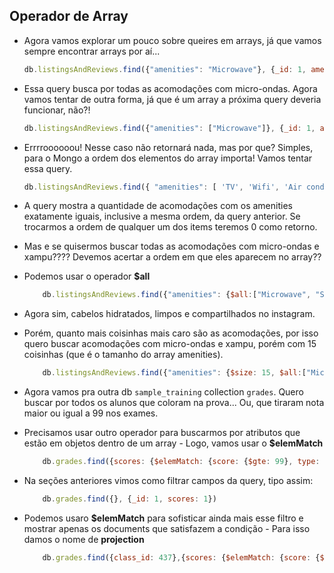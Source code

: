## Operador de Array

- Agora vamos explorar um pouco sobre queires em arrays, já que vamos sempre encontrar arrays por aí...

    ```jsx
    db.listingsAndReviews.find({"amenities": "Microwave"}, {_id: 1, amenities: 1})

    ```
- Essa query busca por todas as acomodações  com micro-ondas. Agora vamos tentar de outra forma, já que é um array a próxima query deveria funcionar, não?!

    ```jsx
    db.listingsAndReviews.find({"amenities": ["Microwave"]}, {_id: 1, amenities: 1})

    ```

- Errrroooooou! Nesse caso não retornará nada, mas por que? Simples, para o Mongo a ordem dos elementos do array importa! Vamos tentar essa query.

    ```jsx
    db.listingsAndReviews.find({ "amenities": [ 'TV', 'Wifi', 'Air conditioning', 'Pool', 'Kitchen', 'Gym', 'Elevator', 'Heating', 'Washer', 'Dryer', 'Smoke detector', 'Carbon monoxide detector', 'First aid kit', 'Fire extinguisher', 'Essentials', 'Shampoo', 'Hangers', 'Hair dryer', 'Iron', 'Laptop friendly workspace', 'translation missing: en.hosting_amenity_49', 'translation missing: en.hosting_amenity_50', 'Self check-in', 'Building staff', 'Private living room', 'Hot water', 'Bed linens', 'Extra pillows and blankets', 'Microwave', 'Coffee maker', 'Refrigerator', 'Dishwasher', 'Dishes and silverware', 'Cooking basics', 'Oven', 'Stove', 'Patio or balcony', 'Cleaning before checkout', 'Step-free access', 'Flat path to front door', 'Well-lit path to entrance', 'Step-free access'] }, { _id: 1, amenities: 1 }).count()

    ```

- A query mostra a quantidade de acomodações com os amenities exatamente iguais, inclusive a mesma ordem, da query anterior. Se trocarmos a ordem de qualquer um dos items teremos 0 como retorno.

- Mas e se quisermos buscar todas as acomodações com micro-ondas e xampu???? Devemos acertar a ordem em que eles aparecem no array??
  
- Podemos usar o operador **$all**
     
    ```jsx
        db.listingsAndReviews.find({"amenities": {$all:["Microwave", "Shampoo"]}}, {_id: 1, amenities: 1})

    ```
- Agora sim, cabelos hidratados, limpos e compartilhados no instagram.

- Porém, quanto mais coisinhas mais caro são as acomodações, por isso quero buscar acomodações com micro-ondas e xampu, porém com 15 coisinhas (que é o tamanho do array amenities).

    ```jsx
        db.listingsAndReviews.find({"amenities": {$size: 15, $all:["Microwave", "Shampoo"]}}, {_id: 1, amenities: 1})

    ```

- Agora vamos pra outra db ```sample_training``` collection ```grades```. Quero buscar por todos os alunos que coloram na prova... Ou, que tiraram nota maior ou igual a 99 nos exames.
  
- Precisamos usar outro operador para buscarmos por atributos que estão em objetos dentro de um array - Logo, vamos usar o **$elemMatch**  

    ```jsx
        db.grades.find({scores: {$elemMatch: {score: {$gte: 99}, type: "exam" } }})
    ```

- Na seções anteriores vimos como filtrar campos da query, tipo assim:

    ```jsx
        db.grades.find({}, {_id: 1, scores: 1})
    ```
- Podemos usaro **$elemMatch** para sofisticar ainda mais esse filtro e mostrar apenas os documents que satisfazem a condição - Para isso damos o nome de **projection**

    ```jsx
        db.grades.find({class_id: 437},{scores: {$elemMatch: {score: {$gte: 99}, type: "exam" } }})
    ```

